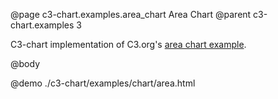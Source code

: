 @page c3-chart.examples.area_chart Area Chart
@parent c3-chart.examples 3

C3-chart implementation of C3.org's [area chart example](http://c3js.org/samples/chart_area.html).

@body

@demo ./c3-chart/examples/chart/area.html